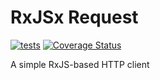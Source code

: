# RxJSx Request
[![tests](https://github.com/rxjsx/request/actions/workflows/node.yml/badge.svg)](https://github.com/rxjsx/request/actions/workflows/node.yml)
[![Coverage Status](https://coveralls.io/repos/github/rxjsx/request/badge.svg?branch=master)](https://coveralls.io/github/rxjsx/request?branch=master)

A simple RxJS-based HTTP client
